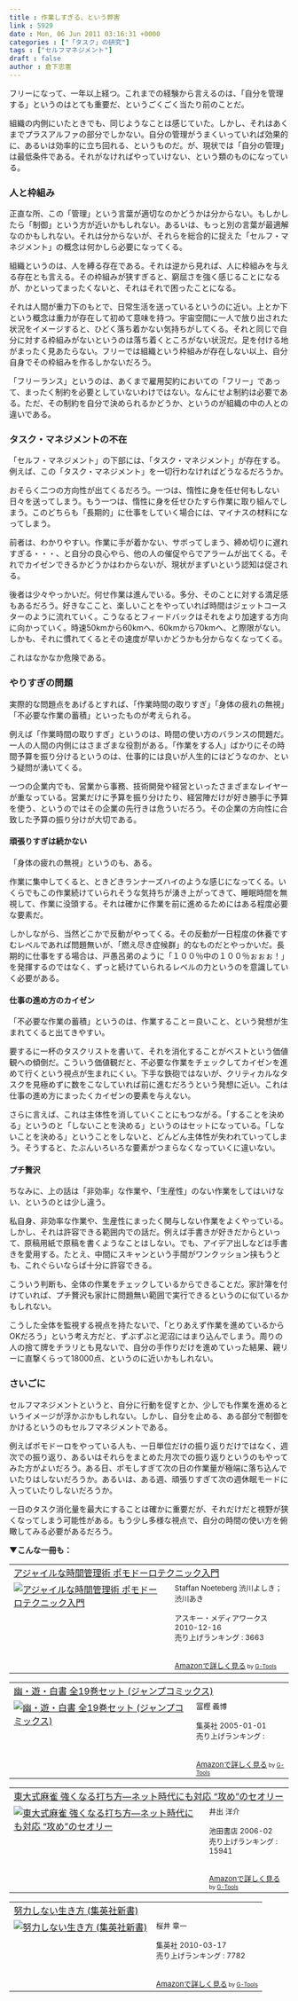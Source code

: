 ```yaml
---
title : 作業しすぎる、という弊害
link : 5929
date : Mon, 06 Jun 2011 03:16:31 +0000
categories : ["「タスク」の研究"]
tags : ["セルフマネジメント"]
draft : false
author : 倉下忠憲
---
```


フリーになって、一年以上経つ。これまでの経験から言えるのは、「自分を管理する」というのはとても重要だ、というごくごく当たり前のことだ。

組織の内側にいたときでも、同じようなことは感じていた。しかし、それはあくまでプラスアルファの部分でしかない。自分の管理がうまくいっていれば効果的に、あるいは効率的に立ち回れる、というものだ。が、現状では「自分の管理」は最低条件である。それがなければやっていけない、という類のものになっている。

<h3>人と枠組み</h3>
正直な所、この「管理」という言葉が適切なのかどうかは分からない。もしかしたら「制御」という方が近いかもしれない。あるいは、もっと別の言葉が最適解なのかもしれない。それは分からないが、それらを総合的に捉えた「セルフ・マネジメント」の概念は何かしら必要になってくる。

組織というのは、人を縛る存在である。それは逆から見れば、人に枠組みを与える存在とも言える。その枠組みが狭すぎると、窮屈さを強く感じることになるが、かといってまったくないと、それはそれで困ったことになる。

それは人間が重力下のもとで、日常生活を送っているというのに近い。上とか下という概念は重力が存在して初めて意味を持つ。宇宙空間に一人で放り出された状況をイメージすると、ひどく落ち着かない気持ちがしてくる。それと同じで自分に対する枠組みがないというのは落ち着くところがない状況だ。足を付ける地がまったく見あたらない。フリーでは組織という枠組みが存在しない以上、自分自身でその枠組みを作るしかないだろう。

「フリーランス」というのは、あくまで雇用契約においての「フリー」であって、まったく制約を必要としていないわけではない。なんにせよ制約は必要である。ただ、その制約を自分で決められるかどうか、というのが組織の中の人との違いである。

<h3>タスク・マネジメントの不在</h3>
「セルフ・マネジメント」の下部には、「タスク・マネジメント」が存在する。例えば、この「タスク・マネジメント」を一切行わなければどうなるだろうか。

おそらく二つの方向性が出てくるだろう。一つは、惰性に身を任せ何もしない日々を送ってしまう。もう一つは、惰性に身を任せひたすら作業に取り組んでしまう。このどちらも「長期的」に仕事をしていく場合には、マイナスの材料になってしまう。

前者は、わかりやすい。作業に手が着かない、サボってしまう、締め切りに遅れすぎる・・・、と自分の良心やら、他の人の催促やらでアラームが出てくる。それでカイゼンできるかどうかはわからないが、現状がまずいという認知は促される。

後者は少々やっかいだ。何せ作業は進んでいる。多分、そのことに対する満足感もあるだろう。好きなここと、楽しいことをやっていれば時間はジェットコースターのように流れていく。こうなるとフィードバックはそれをより加速する方向に向かっていく。時速50kmから60kmへ、60kmから70kmへ、と際限がない。しかも、それに慣れてくるとその速度が早いかどうかも分からなくなってくる。

これはなかなか危険である。

<h3>やりすぎの問題</h3>
実際的な問題点をあげるとすれば、「作業時間の取りすぎ」「身体の疲れの無視」「不必要な作業の蓄積」といったものが考えられる。

例えば「作業時間の取りすぎ」というのは、時間の使い方のバランスの問題だ。一人の人間の内側にはさまざまな役割がある。「作業をする人」ばかりにその時間予算を振り分けるというのは、仕事的には良いが人生的にはどうなのか、という疑問が湧いてくる。

一つの企業内でも、営業から事務、技術開発や経営といったさまざまなレイヤーが重なっている。営業だけに予算を振り分けたり、経営陣だけが好き勝手に予算を使う、というのではその企業の先行きは危ういだろう。その企業の方向性に合致した予算の振り分けが大切である。

<h4>頑張りすぎは続かない</h4>
「身体の疲れの無視」というのも、ある。

作業に集中してくると、ときどきランナーズハイのような感じになってくる。いくらでもこの作業続けていられそうな気持ちが湧き上がってきて、睡眠時間を無視して、作業に没頭する。それは確かに作業を前に進めるためにはある程度必要な要素だ。

しかしながら、当然どこかで反動がやってくる。その反動が一日程度の休養ですむレベルであれば問題無いが、「燃え尽き症候群」的なものだとやっかいだ。長期的に仕事をする場合は、戸愚呂弟のように「１００％中の１００％ぉぉぉ！」を発揮するのではなく、ずっと続けていられるレベルの力というのを意識していく必要がある。

<h4>仕事の進め方のカイゼン</h4>
「不必要な作業の蓄積」というのは、作業すること＝良いこと、という発想が生まれてくると出てきやすい。

要するに一杯のタスクリストを書いて、それを消化することがベストという価値観への傾倒だ。こういう価値観だと、不必要な作業をチェックしてカイゼンを進めて行くという視点が生まれにくい。下手な鉄砲ではないが、クリティカルなタスクを見極めずに数をこなしていれば前に進むだろうという発想に近い。これは仕事の進め方にまったくカイゼンの要素を与えない。

さらに言えば、これは主体性を消していくことにもつながる。「することを決める」というのと「しないことを決める」というのはセットになっている。「しないことを決める」ということをしないと、どんどん主体性が失われていってしまう。そうすると、たぶんいろいろな要素がつまらなくなっていくに違いない。

<h4>プチ贅沢</h4>
ちなみに、上の話は「非効率」な作業や、「生産性」のない作業をしてはいけない、というのとは少し違う。

私自身、非効率な作業や、生産性にまったく関与しない作業をよくやっている。しかし、それは許容できる範囲内での話だ。例えば手書きが好きだからといって、原稿用紙で原稿を書くようなことはしない。でも、アイデア出しなどは手書きを愛用する。たとえ、中間にスキャンという手間がワンクッション挟もうとも、これぐらいならば十分に許容できる。

こういう判断も、全体の作業をチェックしているからできることだ。家計簿を付けていれば、プチ贅沢も家計に問題無い範囲で実行できるというのに似ているかもしれない。

こうした全体を監視する視点を持たないで、「とりあえず作業を進めているからOKだろう」という考え方だと、ずぶずぶと泥沼にはまり込んでしまう。周りの人の捨て牌をチラリとも見ないで、自分の手作りだけを進めていった結果、親リーに直撃くらって18000点、というのに近いかもしれない。

<h3>さいごに</h3>
セルフマネジメントというと、自分に行動を促すとか、少しでも作業を進めるというイメージが浮かぶかもしれない。しかし、自分を止める、ある部分で制御をかけるというのもセルフマネジメントである。

例えばポモドーロをやっている人も、一日単位だけの振り返りだけではなく、週次での振り返り、あるいはそれらをまとめた月次での振り返りというのもやってみた方がよいだろう。ある日、ポモしすぎて次の日の作業量が極端に落ち込んでいたりはしないだろうか。あるいは、ある週、頑張りすぎて次の週休眠モードに入っていたりしないだろうか。

一日のタスク消化量を最大にすることは確かに重要だが、それだけだと視野が狭くなってしまう可能性がある。もう少し多様な視点で、自分の時間の使い方を俯瞰してみる必要があるだろう。

<strong>▼こんな一冊も：</strong>
<table  border="0" cellpadding="5"><tr><td colspan="2"><a href="http://www.amazon.co.jp/%E3%82%A2%E3%82%B8%E3%83%A3%E3%82%A4%E3%83%AB%E3%81%AA%E6%99%82%E9%96%93%E7%AE%A1%E7%90%86%E8%A1%93-%E3%83%9D%E3%83%A2%E3%83%89%E3%83%BC%E3%83%AD%E3%83%86%E3%82%AF%E3%83%8B%E3%83%83%E3%82%AF%E5%85%A5%E9%96%80-Staffan-Noeteberg/dp/4048689525%3FSubscriptionId%3D15SMZCTB9V8NGR2TW082%26tag%3Drashita1000-22%26linkCode%3Dxm2%26camp%3D2025%26creative%3D165953%26creativeASIN%3D4048689525" target="_top">アジャイルな時間管理術 ポモドーロテクニック入門</a><img src="http://www.assoc-amazon.jp/e/ir?t=rashita1000-22&l=ur2&o=9" width="1" height="1" style="border: none;" alt="" /></td></tr><tr><td valign="top"><a href="http://www.amazon.co.jp/%E3%82%A2%E3%82%B8%E3%83%A3%E3%82%A4%E3%83%AB%E3%81%AA%E6%99%82%E9%96%93%E7%AE%A1%E7%90%86%E8%A1%93-%E3%83%9D%E3%83%A2%E3%83%89%E3%83%BC%E3%83%AD%E3%83%86%E3%82%AF%E3%83%8B%E3%83%83%E3%82%AF%E5%85%A5%E9%96%80-Staffan-Noeteberg/dp/4048689525%3FSubscriptionId%3D15SMZCTB9V8NGR2TW082%26tag%3Drashita1000-22%26linkCode%3Dxm2%26camp%3D2025%26creative%3D165953%26creativeASIN%3D4048689525" target="_top"><img src="http://ecx.images-amazon.com/images/I/51ByQvQe1%2BL._SL160_.jpg" border="0" alt="アジャイルな時間管理術 ポモドーロテクニック入門" /></a></td><td valign="top"><font size="-1">Staffan Noeteberg 渋川よしき； 渋川あき <br /><br />アスキー・メディアワークス  2010-12-16<br />売り上げランキング : 3663<br /><br /><br /><a href="http://www.amazon.co.jp/%E3%82%A2%E3%82%B8%E3%83%A3%E3%82%A4%E3%83%AB%E3%81%AA%E6%99%82%E9%96%93%E7%AE%A1%E7%90%86%E8%A1%93-%E3%83%9D%E3%83%A2%E3%83%89%E3%83%BC%E3%83%AD%E3%83%86%E3%82%AF%E3%83%8B%E3%83%83%E3%82%AF%E5%85%A5%E9%96%80-Staffan-Noeteberg/dp/4048689525%3FSubscriptionId%3D15SMZCTB9V8NGR2TW082%26tag%3Drashita1000-22%26linkCode%3Dxm2%26camp%3D2025%26creative%3D165953%26creativeASIN%3D4048689525" target="_top">Amazonで詳しく見る</a></font><font size="-2"> by <a href="http://www.goodpic.com/mt/aws/index.html" >G-Tools</a></font></td></tr></table>

<table  border="0" cellpadding="5"><tr><td colspan="2"><a href="http://www.amazon.co.jp/%E5%B9%BD%E3%83%BB%E9%81%8A%E3%83%BB%E7%99%BD%E6%9B%B8-%E5%85%A819%E5%B7%BB%E3%82%BB%E3%83%83%E3%83%88-%E3%82%B8%E3%83%A3%E3%83%B3%E3%83%97%E3%82%B3%E3%83%9F%E3%83%83%E3%82%AF%E3%82%B9-%E5%86%A8%E6%A8%AB-%E7%BE%A9%E5%8D%9A/dp/4088519051%3FSubscriptionId%3D15SMZCTB9V8NGR2TW082%26tag%3Drashita1000-22%26linkCode%3Dxm2%26camp%3D2025%26creative%3D165953%26creativeASIN%3D4088519051" target="_top">幽・遊・白書 全19巻セット (ジャンプコミックス)</a><img src="http://www.assoc-amazon.jp/e/ir?t=rashita1000-22&l=ur2&o=9" width="1" height="1" style="border: none;" alt="" /></td></tr><tr><td valign="top"><a href="http://www.amazon.co.jp/%E5%B9%BD%E3%83%BB%E9%81%8A%E3%83%BB%E7%99%BD%E6%9B%B8-%E5%85%A819%E5%B7%BB%E3%82%BB%E3%83%83%E3%83%88-%E3%82%B8%E3%83%A3%E3%83%B3%E3%83%97%E3%82%B3%E3%83%9F%E3%83%83%E3%82%AF%E3%82%B9-%E5%86%A8%E6%A8%AB-%E7%BE%A9%E5%8D%9A/dp/4088519051%3FSubscriptionId%3D15SMZCTB9V8NGR2TW082%26tag%3Drashita1000-22%26linkCode%3Dxm2%26camp%3D2025%26creative%3D165953%26creativeASIN%3D4088519051" target="_top"><img src="http://ecx.images-amazon.com/images/I/41NR6YC4AKL._SL160_.jpg" border="0" alt="幽・遊・白書 全19巻セット (ジャンプコミックス)" /></a></td><td valign="top"><font size="-1">冨樫 義博 <br /><br />集英社  2005-01-01<br />売り上げランキング : <br /><br /><br /><a href="http://www.amazon.co.jp/%E5%B9%BD%E3%83%BB%E9%81%8A%E3%83%BB%E7%99%BD%E6%9B%B8-%E5%85%A819%E5%B7%BB%E3%82%BB%E3%83%83%E3%83%88-%E3%82%B8%E3%83%A3%E3%83%B3%E3%83%97%E3%82%B3%E3%83%9F%E3%83%83%E3%82%AF%E3%82%B9-%E5%86%A8%E6%A8%AB-%E7%BE%A9%E5%8D%9A/dp/4088519051%3FSubscriptionId%3D15SMZCTB9V8NGR2TW082%26tag%3Drashita1000-22%26linkCode%3Dxm2%26camp%3D2025%26creative%3D165953%26creativeASIN%3D4088519051" target="_top">Amazonで詳しく見る</a></font><font size="-2"> by <a href="http://www.goodpic.com/mt/aws/index.html" >G-Tools</a></font></td></tr></table>

<table  border="0" cellpadding="5"><tr><td colspan="2"><a href="http://www.amazon.co.jp/%E6%9D%B1%E5%A4%A7%E5%BC%8F%E9%BA%BB%E9%9B%80-%E5%BC%B7%E3%81%8F%E3%81%AA%E3%82%8B%E6%89%93%E3%81%A1%E6%96%B9%E2%80%95%E3%83%8D%E3%83%83%E3%83%88%E6%99%82%E4%BB%A3%E3%81%AB%E3%82%82%E5%AF%BE%E5%BF%9C-%E2%80%9C%E6%94%BB%E3%82%81%E2%80%9D%E3%81%AE%E3%82%BB%E3%82%AA%E3%83%AA%E3%83%BC-%E4%BA%95%E5%87%BA-%E6%B4%8B%E4%BB%8B/dp/426210821X%3FSubscriptionId%3D15SMZCTB9V8NGR2TW082%26tag%3Drashita1000-22%26linkCode%3Dxm2%26camp%3D2025%26creative%3D165953%26creativeASIN%3D426210821X" target="_top">東大式麻雀 強くなる打ち方―ネット時代にも対応 “攻め”のセオリー</a><img src="http://www.assoc-amazon.jp/e/ir?t=rashita1000-22&l=ur2&o=9" width="1" height="1" style="border: none;" alt="" /></td></tr><tr><td valign="top"><a href="http://www.amazon.co.jp/%E6%9D%B1%E5%A4%A7%E5%BC%8F%E9%BA%BB%E9%9B%80-%E5%BC%B7%E3%81%8F%E3%81%AA%E3%82%8B%E6%89%93%E3%81%A1%E6%96%B9%E2%80%95%E3%83%8D%E3%83%83%E3%83%88%E6%99%82%E4%BB%A3%E3%81%AB%E3%82%82%E5%AF%BE%E5%BF%9C-%E2%80%9C%E6%94%BB%E3%82%81%E2%80%9D%E3%81%AE%E3%82%BB%E3%82%AA%E3%83%AA%E3%83%BC-%E4%BA%95%E5%87%BA-%E6%B4%8B%E4%BB%8B/dp/426210821X%3FSubscriptionId%3D15SMZCTB9V8NGR2TW082%26tag%3Drashita1000-22%26linkCode%3Dxm2%26camp%3D2025%26creative%3D165953%26creativeASIN%3D426210821X" target="_top"><img src="http://ecx.images-amazon.com/images/I/51P3Z2FNPkL._SL160_.jpg" border="0" alt="東大式麻雀 強くなる打ち方―ネット時代にも対応 “攻め”のセオリー" /></a></td><td valign="top"><font size="-1">井出 洋介 <br /><br />池田書店  2006-02<br />売り上げランキング : 15941<br /><br /><br /><a href="http://www.amazon.co.jp/%E6%9D%B1%E5%A4%A7%E5%BC%8F%E9%BA%BB%E9%9B%80-%E5%BC%B7%E3%81%8F%E3%81%AA%E3%82%8B%E6%89%93%E3%81%A1%E6%96%B9%E2%80%95%E3%83%8D%E3%83%83%E3%83%88%E6%99%82%E4%BB%A3%E3%81%AB%E3%82%82%E5%AF%BE%E5%BF%9C-%E2%80%9C%E6%94%BB%E3%82%81%E2%80%9D%E3%81%AE%E3%82%BB%E3%82%AA%E3%83%AA%E3%83%BC-%E4%BA%95%E5%87%BA-%E6%B4%8B%E4%BB%8B/dp/426210821X%3FSubscriptionId%3D15SMZCTB9V8NGR2TW082%26tag%3Drashita1000-22%26linkCode%3Dxm2%26camp%3D2025%26creative%3D165953%26creativeASIN%3D426210821X" target="_top">Amazonで詳しく見る</a></font><font size="-2"> by <a href="http://www.goodpic.com/mt/aws/index.html" >G-Tools</a></font></td></tr></table>

<table  border="0" cellpadding="5"><tr><td colspan="2"><a href="http://www.amazon.co.jp/%E5%8A%AA%E5%8A%9B%E3%81%97%E3%81%AA%E3%81%84%E7%94%9F%E3%81%8D%E6%96%B9-%E9%9B%86%E8%8B%B1%E7%A4%BE%E6%96%B0%E6%9B%B8-%E6%A1%9C%E4%BA%95-%E7%AB%A0%E4%B8%80/dp/4087205347%3FSubscriptionId%3D15SMZCTB9V8NGR2TW082%26tag%3Drashita1000-22%26linkCode%3Dxm2%26camp%3D2025%26creative%3D165953%26creativeASIN%3D4087205347" target="_top">努力しない生き方 (集英社新書)</a><img src="http://www.assoc-amazon.jp/e/ir?t=rashita1000-22&l=ur2&o=9" width="1" height="1" style="border: none;" alt="" /></td></tr><tr><td valign="top"><a href="http://www.amazon.co.jp/%E5%8A%AA%E5%8A%9B%E3%81%97%E3%81%AA%E3%81%84%E7%94%9F%E3%81%8D%E6%96%B9-%E9%9B%86%E8%8B%B1%E7%A4%BE%E6%96%B0%E6%9B%B8-%E6%A1%9C%E4%BA%95-%E7%AB%A0%E4%B8%80/dp/4087205347%3FSubscriptionId%3D15SMZCTB9V8NGR2TW082%26tag%3Drashita1000-22%26linkCode%3Dxm2%26camp%3D2025%26creative%3D165953%26creativeASIN%3D4087205347" target="_top"><img src="http://ecx.images-amazon.com/images/I/419aeMxrU9L._SL160_.jpg" border="0" alt="努力しない生き方 (集英社新書)" /></a></td><td valign="top"><font size="-1">桜井 章一 <br /><br />集英社  2010-03-17<br />売り上げランキング : 7782<br /><br /><br /><a href="http://www.amazon.co.jp/%E5%8A%AA%E5%8A%9B%E3%81%97%E3%81%AA%E3%81%84%E7%94%9F%E3%81%8D%E6%96%B9-%E9%9B%86%E8%8B%B1%E7%A4%BE%E6%96%B0%E6%9B%B8-%E6%A1%9C%E4%BA%95-%E7%AB%A0%E4%B8%80/dp/4087205347%3FSubscriptionId%3D15SMZCTB9V8NGR2TW082%26tag%3Drashita1000-22%26linkCode%3Dxm2%26camp%3D2025%26creative%3D165953%26creativeASIN%3D4087205347" target="_top">Amazonで詳しく見る</a></font><font size="-2"> by <a href="http://www.goodpic.com/mt/aws/index.html" >G-Tools</a></font></td></tr></table>
